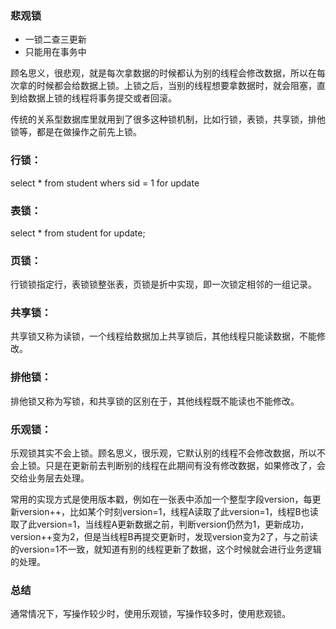 ### 悲观锁

+ 一锁二查三更新
+ 只能用在事务中

顾名思义，很悲观，就是每次拿数据的时候都认为别的线程会修改数据，所以在每次拿的时候都会给数据上锁。上锁之后，当别的线程想要拿数据时，就会阻塞，直到给数据上锁的线程将事务提交或者回滚。

传统的关系型数据库里就用到了很多这种锁机制，比如行锁，表锁，共享锁，排他锁等，都是在做操作之前先上锁。 


### 行锁：

select * from student whers sid = 1 for update

### 表锁： 

select * from student for update; 

### 页锁： 
行锁锁指定行，表锁锁整张表，页锁是折中实现，即一次锁定相邻的一组记录。 

### 共享锁： 

共享锁又称为读锁，一个线程给数据加上共享锁后，其他线程只能读数据，不能修改。 

### 排他锁： 
排他锁又称为写锁，和共享锁的区别在于，其他线程既不能读也不能修改。


### 乐观锁： 

乐观锁其实不会上锁。顾名思义，很乐观，它默认别的线程不会修改数据，所以不会上锁。只是在更新前去判断别的线程在此期间有没有修改数据，如果修改了，会交给业务层去处理。 


常用的实现方式是使用版本戳，例如在一张表中添加一个整型字段version，每更新version++，比如某个时刻version=1，线程A读取了此version=1，线程B也读取了此version=1，当线程A更新数据之前，判断version仍然为1，更新成功，version++变为2，但是当线程B再提交更新时，发现version变为2了，与之前读的version=1不一致，就知道有别的线程更新了数据，这个时候就会进行业务逻辑的处理。 



### 总结
通常情况下，写操作较少时，使用乐观锁，写操作较多时，使用悲观锁。







